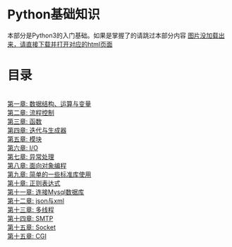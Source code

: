 # Python基础知识

本部分是Python3的入门基础。如果是掌握了的请跳过本部分内容
<a href="#">图片没加载出来，请直接下载并打开对应的html页面</a>
<br/>

# 目录
<br/>
<a href='./chpaters/chapter1.mdown'>第一章: 数据结构、运算与变量</a><br/>
<a href='./chpaters/chapter2.mdown'>第二章: 流程控制</a><br/>
<a href='./chpaters/chapter3.mdown'>第三章: 函数</a><br/>
<a href='./chpaters/chapter4.mdown'>第四章: 迭代与生成器</a><br/>
<a href='./chpaters/chapter5.mdown'>第五章: 模块</a><br/>
<a href='./chpaters/chapter6.mdown'>第六章: I/O</a><br/>
<a href='./chpaters/chapter7.mdown'>第七章: 异常处理</a><br/>
<a href='./chpaters/chapter8.mdown'>第八章: 面向对象编程</a><br/>
<a href='./chpaters/chapter9.mdown'>第九章: 简单的一些标准库使用</a><br/>
<a href='./chpaters/chapter10.mdown'>第十章: 正则表达式</a><br/>
<a href='./chpaters/chapter11.mdown'>第十一章: 连接Mysql数据库</a><br/>
<a href='./chpaters/chapter12.mdown'>第十二章: json与xml</a><br/>
<a href='./chpaters/chapter13.mdown'>第十三章: 多线程</a><br/>
<a href='./chpaters/chapter14.mdown'>第十四章: SMTP</a><br/>
<a href='./chpaters/chapter15.mdown'>第十五章: Socket</a><br/>
<a href='./chpaters/chapter16.mdown'>第十五章: CGI</a><br/>